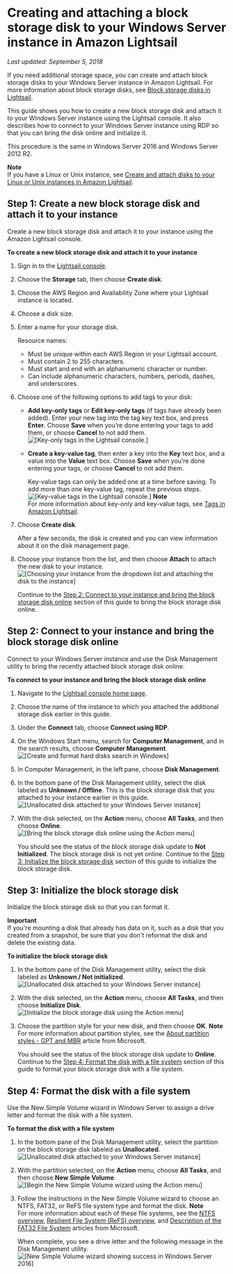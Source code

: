 # Creating and attaching a block storage disk to your Windows Server instance in Amazon Lightsail<a name="create-and-attach-additional-block-storage-disks-windows"></a>

 *Last updated: September 5, 2018* 

If you need additional storage space, you can create and attach block storage disks to your Windows Server instance in Amazon Lightsail\. For more information about block storage disks, see [Block storage disks in Lightsail](elastic-block-storage-and-ssd-disks-in-amazon-lightsail.md)\.

This guide shows you how to create a new block storage disk and attach it to your Windows Server instance using the Lightsail console\. It also describes how to connect to your Windows Server instance using RDP so that you can bring the disk online and initialize it\.

This procedure is the same in Windows Server 2016 and Windows Server 2012 R2\.

**Note**  
If you have a Linux or Unix instance, see [Create and attach disks to your Linux or Unix instances in Amazon Lightsail](create-and-attach-additional-block-storage-disks-linux-unix.md)\.

## Step 1: Create a new block storage disk and attach it to your instance<a name="create-attach-new-disk-to-windows-server-instance"></a>

Create a new block storage disk and attach it to your instance using the Amazon Lightsail console\.

**To create a new block storage disk and attach it to your instance**

1. Sign in to the [Lightsail console](https://lightsail.aws.amazon.com/)\.

1. Choose the **Storage** tab, then choose **Create disk**\.

1. Choose the AWS Region and Availability Zone where your Lightsail instance is located\.

1. Choose a disk size\.

1. Enter a name for your storage disk\.

   Resource names:
   + Must be unique within each AWS Region in your Lightsail account\.
   + Must contain 2 to 255 characters\.
   + Must start and end with an alphanumeric character or number\.
   + Can include alphanumeric characters, numbers, periods, dashes, and underscores\.

1. Choose one of the following options to add tags to your disk:
   + **Add key\-only tags** or **Edit key\-only tags** \(if tags have already been added\)\. Enter your new tag into the tag key text box, and press **Enter**\. Choose **Save** when you’re done entering your tags to add them, or choose **Cancel** to not add them\.  
![\[Key-only tags in the Lightsail console.\]](https://d9yljz1nd5001.cloudfront.net/en_us/2c7274df55d082980824e6f5d4268a07/images/amazon-lightsail-key-only-tags.png)
   + **Create a key\-value tag**, then enter a key into the **Key** text box, and a value into the **Value** text box\. Choose **Save** when you’re done entering your tags, or choose **Cancel** to not add them\.

     Key\-value tags can only be added one at a time before saving\. To add more than one key\-value tag, repeat the previous steps\.  
![\[Key-value tags in the Lightsail console.\]](https://d9yljz1nd5001.cloudfront.net/en_us/2c7274df55d082980824e6f5d4268a07/images/amazon-lightsail-key-value-tag.png)
**Note**  
For more information about key\-only and key\-value tags, see [Tags in Amazon Lightsail](amazon-lightsail-tags.md)\.

1. Choose **Create disk**\.

   After a few seconds, the disk is created and you can view information about it on the disk management page\.

1. Choose your instance from the list, and then choose **Attach** to attach the new disk to your instance\.  
![\[Choosing your instance from the dropdown list and attaching the disk to the instance\]](https://d9yljz1nd5001.cloudfront.net/en_us/2c7274df55d082980824e6f5d4268a07/images/animated-gif-attach-disk-to-windows-server-instance.gif)

   Continue to the [Step 2: Connect to your instance and bring the block storage disk online](#connect-to-windows-server-instance-using-rdp-format-mount-disk) section of this guide to bring the block storage disk online\.

## Step 2: Connect to your instance and bring the block storage disk online<a name="connect-to-windows-server-instance-using-rdp-format-mount-disk"></a>

Connect to your Windows Server instance and use the Disk Management utility to bring the recently attached block storage disk online\.

**To connect to your instance and bring the block storage disk online**

1. Navigate to the [Lightsail console home page](https://lightsail.aws.amazon.com/)\.

1. Choose the name of the instance to which you attached the additional storage disk earlier in this guide\.

1. Under the **Connect** tab, choose **Connect using RDP**\.

1. On the Windows Start menu, search for **Computer Management**, and in the search results, choose **Computer Management**\.  
![\[Create and format hard disks search in Windows\]](https://d9yljz1nd5001.cloudfront.net/en_us/2c7274df55d082980824e6f5d4268a07/images/amazon-lightsail-computer-management-search.png)

1. In Computer Management, in the left pane, choose **Disk Management**\.

1. In the bottom pane of the Disk Management utility, select the disk labeled as **Unknown / Offline**\. This is the block storage disk that you attached to your instance earlier in this guide\.  
![\[Unallocated disk attached to your Windows Server instance\]](https://d9yljz1nd5001.cloudfront.net/en_us/2c7274df55d082980824e6f5d4268a07/images/lightsail-disk-management-windows-server-2016-unallocated.png)

1. With the disk selected, on the **Action** menu, choose **All Tasks**, and then choose **Online**\.  
![\[Bring the block storage disk online using the Action menu\]](https://d9yljz1nd5001.cloudfront.net/en_us/2c7274df55d082980824e6f5d4268a07/images/lightsail-windows-server-2016-disk-management-action-all-tasks-online.png)

   You should see the status of the block storage disk update to **Not Initialized**\. The block storage disk is not yet online\. Continue to the [Step 3: Initialize the block storage disk](#initialize-your-disk-windows-server-lightsail) section of this guide to initialize the block storage disk\.

## Step 3: Initialize the block storage disk<a name="initialize-your-disk-windows-server-lightsail"></a>

Initialize the block storage disk so that you can format it\.

**Important**  
If you're mounting a disk that already has data on it, such as a disk that you created from a snapshot, be sure that you don't reformat the disk and delete the existing data\.

**To initialize the block storage disk**

1. In the bottom pane of the Disk Management utility, select the disk labeled as **Unknown / Not initialized**\.  
![\[Unallocated disk attached to your Windows Server instance\]](https://d9yljz1nd5001.cloudfront.net/en_us/2c7274df55d082980824e6f5d4268a07/images/lightsail-disk-management-windows-server-2016-not-initialized.png)

1. With the disk selected, on the **Action** menu, choose **All Tasks**, and then choose **Initialize Disk**\.  
![\[Initialize the block storage disk using the Action menu\]](https://d9yljz1nd5001.cloudfront.net/en_us/2c7274df55d082980824e6f5d4268a07/images/lightsail-windows-server-2016-disk-management-action-all-tasks-initialize.png)

1. Choose the partition style for your new disk, and then choose **OK**\.
**Note**  
For more information about partition styles, see the [About partition styles \- GPT and MBR](https://docs.microsoft.com/en-us/windows-server/storage/disk-management/initialize-new-disks#about-partition-styles---gpt-and-mbr) article from Microsoft\.

   You should see the status of the block storage disk update to **Online**\. Continue to the [Step 4: Format the disk with a file system](#run-new-simple-volume-wizard-windows-server-lightsail) section of this guide to format your block storage disk with a file system\.

## Step 4: Format the disk with a file system<a name="run-new-simple-volume-wizard-windows-server-lightsail"></a>

Use the New Simple Volume wizard in Windows Server to assign a drive letter and format the disk with a file system\.

**To format the disk with a file system**

1. In the bottom pane of the Disk Management utility, select the partition on the block storage disk labeled as **Unallocated**\.  
![\[Unallocated disk attached to your Windows Server instance\]](https://d9yljz1nd5001.cloudfront.net/en_us/2c7274df55d082980824e6f5d4268a07/images/lightsail-disk-management-windows-server-2016-unallocated-partition.png)

1. With the partition selected, on the **Action** menu, choose **All Tasks**, and then choose **New Simple Volume**\.  
![\[Begin the New Simple Volume wizard using the Action menu\]](https://d9yljz1nd5001.cloudfront.net/en_us/2c7274df55d082980824e6f5d4268a07/images/lightsail-windows-server-2016-disk-management-action-all-tasks-new-simple-volume.png)

1. Follow the instructions in the New Simple Volume wizard to choose an NTFS, FAT32, or ReFS file system type and format the disk\.
**Note**  
For more information about each of these file systems, see the [NTFS overview](https://docs.microsoft.com/en-us/windows-server/storage/file-server/ntfs-overview), [Resilient File System \(ReFS\) overview](https://docs.microsoft.com/en-us/windows-server/storage/refs/refs-overview), and [Description of the FAT32 File System](https://support.microsoft.com/en-us/help/154997/description-of-the-fat32-file-system) articles from Microsoft\.

   When complete, you see a drive letter and the following message in the Disk Management utility\.  
![\[New Simple Volume wizard showing success in Windows Server 2016\]](https://d9yljz1nd5001.cloudfront.net/en_us/2c7274df55d082980824e6f5d4268a07/images/windows-server-2016-new-volume-wizard-success.png)